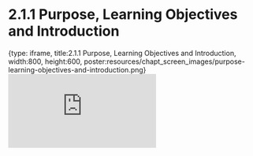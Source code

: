 # 2.1.1 Purpose, Learning Objectives and Introduction
 
{type: iframe, title:2.1.1 Purpose, Learning Objectives and Introduction, width:800, height:600, poster:resources/chapt_screen_images/purpose-learning-objectives-and-introduction.png}
![](https://vgaysin1.github.io/CURE-MicrobialMysteries-test/purpose-learning-objectives-and-introduction.html)
 

 
